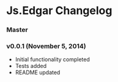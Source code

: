 # Js.Edgar Changelog

### Master

### v0.0.1 (November 5, 2014)

* Initial functionality completed
* Tests added
* README updated